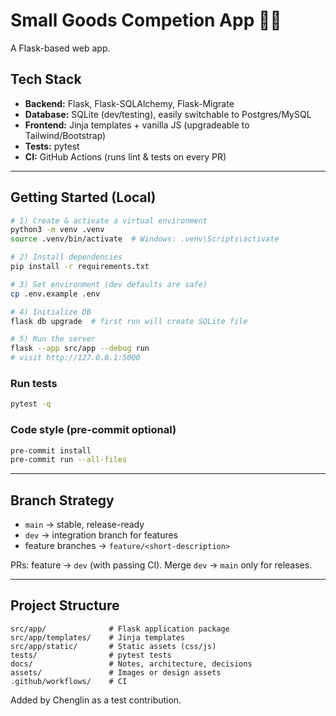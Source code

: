 # Small Goods Competion App 🏋️‍♂️

A Flask-based web app.

## Tech Stack
- **Backend:** Flask, Flask-SQLAlchemy, Flask-Migrate
- **Database:** SQLite (dev/testing), easily switchable to Postgres/MySQL
- **Frontend:** Jinja templates + vanilla JS (upgradeable to Tailwind/Bootstrap)
- **Tests:** pytest
- **CI:** GitHub Actions (runs lint & tests on every PR)

---

## Getting Started (Local)

```bash
# 1) Create & activate a virtual environment
python3 -m venv .venv
source .venv/bin/activate  # Windows: .venv\Scripts\activate

# 2) Install dependencies
pip install -r requirements.txt

# 3) Set environment (dev defaults are safe)
cp .env.example .env

# 4) Initialize DB
flask db upgrade  # first run will create SQLite file

# 5) Run the server
flask --app src/app --debug run
# visit http://127.0.0.1:5000
```

### Run tests
```bash
pytest -q
```

### Code style (pre-commit optional)
```bash
pre-commit install
pre-commit run --all-files
```

---

## Branch Strategy
- `main` → stable, release-ready
- `dev` → integration branch for features
- feature branches → `feature/<short-description>`

PRs: feature → `dev` (with passing CI). Merge `dev` → `main` only for releases.

---

## Project Structure
```
src/app/              # Flask application package
src/app/templates/    # Jinja templates
src/app/static/       # Static assets (css/js)
tests/                # pytest tests
docs/                 # Notes, architecture, decisions
assets/               # Images or design assets
.github/workflows/    # CI
```
Added by Chenglin as a test contribution.
